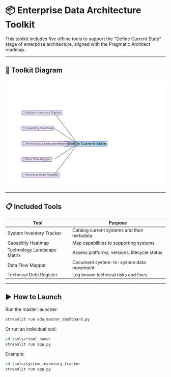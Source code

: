 # 📦 Enterprise Data Architecture Toolkit

This toolkit includes five offline tools to support the "Define Current State" stage of enterprise architecture, aligned with the Pragmatic Architect roadmap.

---

## 🧭 Toolkit Diagram

![Toolkit Diagram](eda_toolkit_diagram.png)

---

## 📋 Included Tools

| Tool                        | Purpose                                      |
|----------------------------|----------------------------------------------|
| System Inventory Tracker   | Catalog current systems and their metadata   |
| Capability Heatmap         | Map capabilities to supporting systems       |
| Technology Landscape Matrix| Assess platforms, versions, lifecycle status |
| Data Flow Mapper           | Document system-to-system data movement      |
| Technical Debt Register    | Log known technical risks and fixes          |

---

## ▶️ How to Launch

Run the master launcher:
```bash
streamlit run eda_master_dashboard.py
```

Or run an individual tool:
```bash
cd tools/<tool_name>
streamlit run app.py
```
Example:
```bash
cd tools/system_inventory_tracker
streamlit run app.py
```
